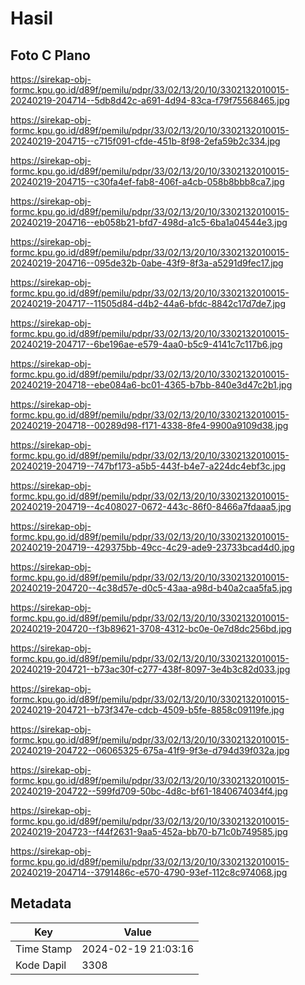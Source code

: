 # Hasil

## Foto C Plano

https://sirekap-obj-formc.kpu.go.id/d89f/pemilu/pdpr/33/02/13/20/10/3302132010015-20240219-204714--5db8d42c-a691-4d94-83ca-f79f75568465.jpg

https://sirekap-obj-formc.kpu.go.id/d89f/pemilu/pdpr/33/02/13/20/10/3302132010015-20240219-204715--c715f091-cfde-451b-8f98-2efa59b2c334.jpg

https://sirekap-obj-formc.kpu.go.id/d89f/pemilu/pdpr/33/02/13/20/10/3302132010015-20240219-204715--c30fa4ef-fab8-406f-a4cb-058b8bbb8ca7.jpg

https://sirekap-obj-formc.kpu.go.id/d89f/pemilu/pdpr/33/02/13/20/10/3302132010015-20240219-204716--eb058b21-bfd7-498d-a1c5-6ba1a04544e3.jpg

https://sirekap-obj-formc.kpu.go.id/d89f/pemilu/pdpr/33/02/13/20/10/3302132010015-20240219-204716--095de32b-0abe-43f9-8f3a-a5291d9fec17.jpg

https://sirekap-obj-formc.kpu.go.id/d89f/pemilu/pdpr/33/02/13/20/10/3302132010015-20240219-204717--11505d84-d4b2-44a6-bfdc-8842c17d7de7.jpg

https://sirekap-obj-formc.kpu.go.id/d89f/pemilu/pdpr/33/02/13/20/10/3302132010015-20240219-204717--6be196ae-e579-4aa0-b5c9-4141c7c117b6.jpg

https://sirekap-obj-formc.kpu.go.id/d89f/pemilu/pdpr/33/02/13/20/10/3302132010015-20240219-204718--ebe084a6-bc01-4365-b7bb-840e3d47c2b1.jpg

https://sirekap-obj-formc.kpu.go.id/d89f/pemilu/pdpr/33/02/13/20/10/3302132010015-20240219-204718--00289d98-f171-4338-8fe4-9900a9109d38.jpg

https://sirekap-obj-formc.kpu.go.id/d89f/pemilu/pdpr/33/02/13/20/10/3302132010015-20240219-204719--747bf173-a5b5-443f-b4e7-a224dc4ebf3c.jpg

https://sirekap-obj-formc.kpu.go.id/d89f/pemilu/pdpr/33/02/13/20/10/3302132010015-20240219-204719--4c408027-0672-443c-86f0-8466a7fdaaa5.jpg

https://sirekap-obj-formc.kpu.go.id/d89f/pemilu/pdpr/33/02/13/20/10/3302132010015-20240219-204719--429375bb-49cc-4c29-ade9-23733bcad4d0.jpg

https://sirekap-obj-formc.kpu.go.id/d89f/pemilu/pdpr/33/02/13/20/10/3302132010015-20240219-204720--4c38d57e-d0c5-43aa-a98d-b40a2caa5fa5.jpg

https://sirekap-obj-formc.kpu.go.id/d89f/pemilu/pdpr/33/02/13/20/10/3302132010015-20240219-204720--f3b89621-3708-4312-bc0e-0e7d8dc256bd.jpg

https://sirekap-obj-formc.kpu.go.id/d89f/pemilu/pdpr/33/02/13/20/10/3302132010015-20240219-204721--b73ac30f-c277-438f-8097-3e4b3c82d033.jpg

https://sirekap-obj-formc.kpu.go.id/d89f/pemilu/pdpr/33/02/13/20/10/3302132010015-20240219-204721--b73f347e-cdcb-4509-b5fe-8858c09119fe.jpg

https://sirekap-obj-formc.kpu.go.id/d89f/pemilu/pdpr/33/02/13/20/10/3302132010015-20240219-204722--06065325-675a-41f9-9f3e-d794d39f032a.jpg

https://sirekap-obj-formc.kpu.go.id/d89f/pemilu/pdpr/33/02/13/20/10/3302132010015-20240219-204722--599fd709-50bc-4d8c-bf61-1840674034f4.jpg

https://sirekap-obj-formc.kpu.go.id/d89f/pemilu/pdpr/33/02/13/20/10/3302132010015-20240219-204723--f44f2631-9aa5-452a-bb70-b71c0b749585.jpg

https://sirekap-obj-formc.kpu.go.id/d89f/pemilu/pdpr/33/02/13/20/10/3302132010015-20240219-204714--3791486c-e570-4790-93ef-112c8c974068.jpg


## Metadata

| Key        | Value               |
| ---------- | ------------------- |
| Time Stamp | 2024-02-19 21:03:16 |
| Kode Dapil | 3308                |



